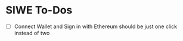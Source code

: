 # SIWE To-Dos

- [ ] Connect Wallet and Sign in with Ethereum should be just one click instead of two
